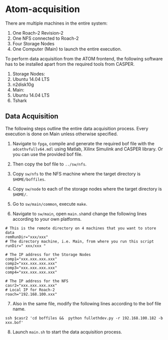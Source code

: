 # Atom-acquisition

There are multiple machines in the entire system:

1. One Roach-2 Revision-2
2. One NFS connected to Roach-2
3. Four Storage Nodes
4. One Computer (Main) to launch the entire execution.

To perform data acquisition from the ATOM frontend, the following software has to be installed apart from the required tools from CASPER.

1. Storage Nodes:
  1. Ubuntu 14.04 LTS
  2. n2disk10g
2. Main:
  1. Ubuntu 14.04 LTS 
2. Tshark

## Data Acquisition  
The following steps outline the entire data acquisition process. Every execution is done on Main unless otherwise specified.

1. Navigate to `fpga`, compile and generate the required bof file with the `adcethvfullv64.mdl` using Matlab, Xilinx Simulink and CASPER library. Or you can use the provided bof file.

2. Then copy the bof file to `../sw/nfs`.

3. Copy `sw/nfs` to the NFS machine where the target directory is `$HOME/boffiles`.

4. Copy `sw/node` to each of the storage nodes where the target directory is `$HOME/`.

5. Go to `sw/main/common`, execute `make`.

6. Navigate to `sw/main`, open `main.sh`and change the following lines according to your own platforms.
  ```Shell
  # This is the remote directory on 4 machines that you want to store data
  remRunDir="xxx/xxx" 
  # The directory machine, i.e. Main, from where you run this script
  runDir=" xxx/xxx " 

  # The IP address for the Storage Nodes
  comp1="xxx.xxx.xxx.xxx" 
  comp2="xxx.xxx.xxx.xxx"
  comp3="xxx.xxx.xxx.xxx"
  comp4="xxx.xxx.xxx.xxx"

  # The IP address for the NFS
  casr2="xxx.xxx.xxx.xxx"
  # Local IP for Roach-2
  roach="192.168.100.xxx"
```
7. Also in the same file, modify the following lines according to the bof file name.
  ```Shell
  ssh $casr2 'cd boffiles &&  python fullethdev.py -r 192.168.100.182 -b xxx.bof'
  ```

8. Launch `main.sh` to start the data acquisition process.

